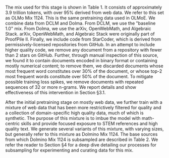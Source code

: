 The mix used for this stage is shown in Table 1. It consists of approximately 3.9 trillion tokens, with over 95% derived from web data. We refer to this set as OLMo Mix 1124. This is the same pretraining data used in OLMoE. We combine data from DCLM and Dolma. From DCLM, we use the "baseline 1.0" mix. From Dolma, we use the arXiv, OpenWebMath, and Algebraic Stack. arXiv, OpenWebMath, and Algebraic Stack were originally part of ProofPile II. Finally, we include code from StarCoder, which is derived from permissively-licensed repositories from GitHub. In an attempt to include higher quality code, we remove any document from a repository with fewer than 2 stars on GitHub. Further, through manual inspection of this source, we found it to contain documents encoded in binary format or containing mostly numerical content; to remove them, we discarded documents whose most frequent word constitutes over 30% of the document, or whose top-2 most frequent words constitute over 50% of the document. To mitigate possible training loss spikes, we remove documents with repeated sequences of 32 or more n-grams. We report details and show effectiveness of this intervention in Section §3.1.

After the initial pretraining stage on mostly web data, we further train with a mixture of web data that has been more restrictively filtered for quality and a collection of domain-specific high quality data, much of which is synthetic. The purpose of this mixture is to imbue the model with math-centric skills and provide focused exposure to STEM references and high quality text. We generate several variants of this mixture, with varying sizes, but generally refer to this mixture as Dolmino Mix 1124. The base sources from which Dolmino Mix 1124 is subsampled are described in Table 2. We refer the reader to Section §4 for a deep dive detailing our processes for subsampling for experimenting and curating data for this mix.
